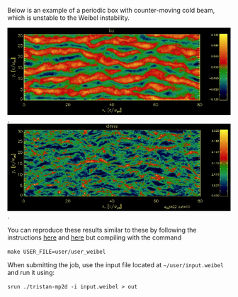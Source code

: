 Below is an example of a periodic box with counter-moving cold beam, which is unstable to the Weibel instability. 

![Bz](_img/sample_weibelBz.jpg).
![Density](_img/sample_weibel_dens.jpg).



You can reproduce these results similar to these by following the instructions [here](Downloading-and-Compiling-Tristan) and [here](Running-your-first-Tristan-MP-simulation) but compiling with the command

`make USER_FILE=user/user_weibel`

When submitting the job, use the input file located at `~/user/input.weibel` and run it using:

`srun ./tristan-mp2d -i input.weibel > out`
